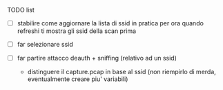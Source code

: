 TODO list

- [ ] stabilire come aggiornare la lista di ssid 
    in pratica per ora quando refreshi ti mostra gli ssid della scan prima
    
- [ ] far selezionare ssid

- [ ] far partire attacco deauth + sniffing (relativo ad un ssid)
    - distinguere il capture.pcap in base al ssid (non riempirlo di merda, eventualmente creare piu' variabili)

